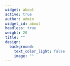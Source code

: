 ```yaml
---
widget: about
active: true
author: admin
widget_id: about
headless: true
weight: 20
title: ""
design:
  background:
    text_color_light: false
    image: ""
---
```

